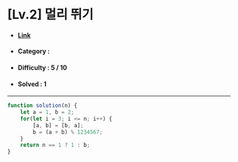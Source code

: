 # [Lv.2] 멀리 뛰기 
* #### [Link](https://school.programmers.co.kr/learn/courses/30/lessons/12914)
* #### Category : 
* #### Difficulty : 5 / 10  
* #### Solved : 1

<hr />

```js
function solution(n) {
    let a = 1, b = 2;
    for(let i = 3; i <= n; i++) {
        [a, b] = [b, a];
        b = (a + b) % 1234567;
    }
    return n == 1 ? 1 : b;
}
```